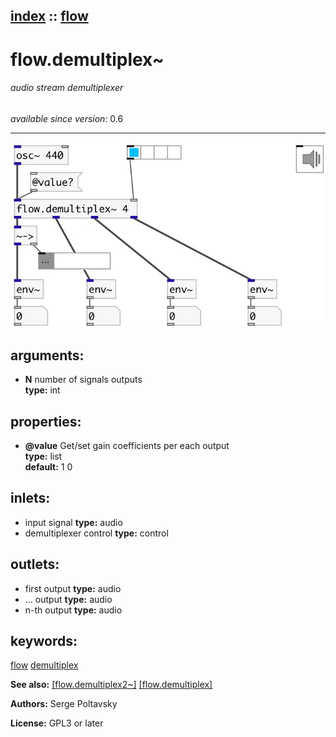 [index](index.html) :: [flow](category_flow.html)
---

# flow.demultiplex~

###### audio stream demultiplexer

*available since version:* 0.6

---




[![example](../examples/img/flow.demultiplex~.jpg)](../examples/pd/flow.demultiplex~.pd)



## arguments:

* **N**
number of signals outputs<br>
__type:__ int<br>





## properties:

* **@value** 
Get/set gain coefficients per each output<br>
__type:__ list<br>
__default:__ 1 0<br>



## inlets:

* input signal 
__type:__ audio<br>
* demultiplexer control 
__type:__ control<br>



## outlets:

* first output
__type:__ audio<br>
* ... output
__type:__ audio<br>
* n-th output
__type:__ audio<br>



## keywords:

[flow](keywords/flow.html)
[demultiplex](keywords/demultiplex.html)



**See also:**
[\[flow.demultiplex2~\]](flow.demultiplex2~.html)
[\[flow.demultiplex\]](flow.demultiplex.html)




**Authors:** Serge Poltavsky




**License:** GPL3 or later





